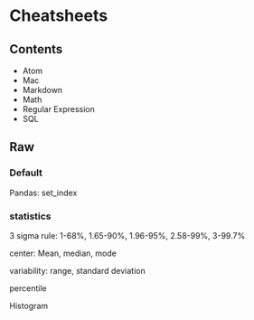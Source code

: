 # Cheatsheets

## Contents
* Atom
* Mac
* Markdown
* Math
* Regular Expression
* SQL

## Raw

### Default

Pandas: set_index

### statistics

3 sigma rule:
1-68%, 1.65-90%, 1.96-95%, 2.58-99%, 3-99.7%

center: Mean, median, mode

variability: range, standard deviation

percentile

Histogram
